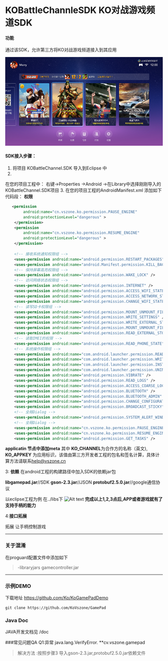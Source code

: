 # KOBattleChannleSDK KO对战游戏频道SDK
#### 功能
通过该SDK，允许第三方将KO对战游戏频道接入到其应用

![Alt text](./battle_home.png)

#### SDK接入步骤：
1. 将项目
KOBattleChannel.SDK
导入到Eclipse 中
2. 
在您的项目工程中：
右键->Properties ->Android ->在Library中选择刚刚导入的KOBattleChannel.SDK项目
3. 在您的项目工程的AndroidManifest.xml 添加如下代码段：
**权限**
``` xml
   <permission
        android:name="cn.vszone.ko.permission.PAUSE_ENGINE"
        android:protectionLevel="dangerous" >
    </permission>
    <permission
        android:name="cn.vszone.ko.permission.RESUME_ENGINE"
        android:protectionLevel="dangerous" >
    </permission>

    <!-- 接收系统通知权限组 -->
    <uses-permission android:name="android.permission.RESTART_PACKAGES" />
    <uses-permission android:name="android.Manifest.permission.KILL_BACKGROUND_PROCESSES" />
    <!-- 保持屏幕高亮权限组 -->
    <uses-permission android:name="android.permission.WAKE_LOCK" />
    <!-- 访问网络状态权限组 -->
    <uses-permission android:name="android.permission.INTERNET" />
    <uses-permission android:name="android.permission.ACCESS_WIFI_STATE" />
    <uses-permission android:name="android.permission.ACCESS_NETWORK_STATE" />
    <uses-permission android:name="android.permission.CHANGE_WIFI_STATE" />
    <!-- 读写SD卡权限组 -->
    <uses-permission android:name="android.permission.MOUNT_UNMOUNT_FILESYSTEMS" />
    <uses-permission android:name="android.permission.WRITE_SETTINGS" />
    <uses-permission android:name="android.permission.WRITE_EXTERNAL_STORAGE" />
    <uses-permission android:name="android.permission.MOUNT_UNMOUNT_FILESYSTEMS" />
    <uses-permission android:name="android.permission.READ_EXTERNAL_STORAGE" />
    <!-- 读取IMEI的权限 -->
    <uses-permission android:name="android.permission.READ_PHONE_STATE" />
    <!-- 系统操作权限组 -->
    <uses-permission android:name="com.android.launcher.permission.READ_SETTINGS" />
    <uses-permission android:name="com.android.launcher.permission.WRITE_SETTINGS" />
    <uses-permission android:name="com.android.launcher.permission.INSTALL_SHORTCUT" />
    <uses-permission android:name="com.android.launcher.permission.UNINSTALL_SHORTCUT" />
    <uses-permission android:name="android.permission.VIBRATE" />
    <uses-permission android:name="android.permission.READ_LOGS" />
    <uses-permission android:name="android.permission.ACCESS_COARSE_LOCATION" />
    <uses-permission android:name="android.permission.BLUETOOTH" />
    <uses-permission android:name="android.permission.BLUETOOTH_ADMIN" />
    <uses-permission android:name="android.permission.CHANGE_CONFIGURATION" />
    <uses-permission android:name="android.permission.BROADCAST_STICKY" />
    <!-- 全局Dialog -->
    <uses-permission android:name="android.permission.SYSTEM_ALERT_WINDOW" />
    <!-- 全局Dialog -->
    <uses-permission android:name="cn.vszone.ko.permission.PAUSE_ENGINE" />
    <uses-permission android:name="cn.vszone.ko.permission.RESUME_ENGINE" />
    <uses-permission android:name="android.permission.GET_TASKS" />
``` 
**applicatin 节点中添加meta**
        <meta-data
            android:name="KO_APPKEY"
            android:value="xxxxxxxxxx" />
        <meta-data
            android:name="KO_CHANNEL"
            android:value="xxxxxxxxx" />
其中 **KO_CHANNEL**为合作方的名称（英文), **KO_APPKEY** 为应用标识，该值由第三方开发者工程的包名和签名计算，具体计算方法请联系[help@vszone.cn](luoyi@vszone.cn)



3: **依赖** 在android工程的构建路径中加入SDK的依赖jar包

**libgamepad.jar**//SDK
**gson-2.3.jar**//JSON
**protobuf2.5.0.jar**//google通信协议

以eclipse工程为例 在../libs下
![Alt text](./1421737547744.png)
**完成以上1,2,3点后,APP或者游戏就有了支持手柄的能力**

4:**接口拓展**

拓展 让手柄控制游戏




-----
### 关于混淆
在proguard配置文件中添加如下
>-libraryjars gamecontroller.jar

-----
### 示例DEMO
下载地址 https://github.com/Ko/KoGamePadDemo
``` git
git clone https://github.com/KoVszone/GamePad

```

### Java Doc
JAVA开发文档见 /doc


###常见问题QA
Q1:异常 java.lang.VerifyError. **cv.vszone.gamepad
>解决方法 :按照步骤3 导入gson-2.3.jar,protobuf2.5.0.jar依赖文件
